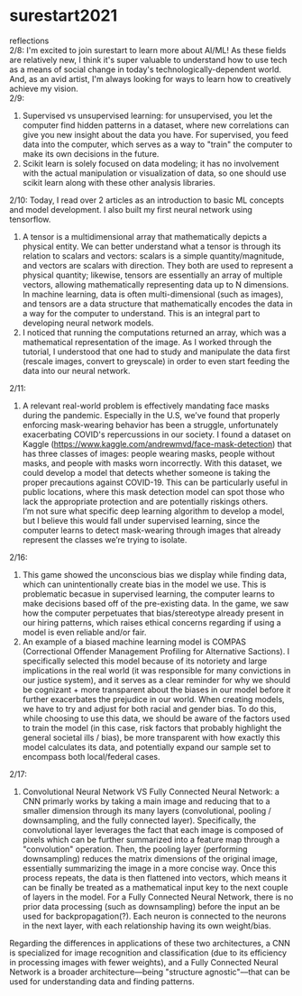 # surestart2021
reflections  
2/8: I'm excited to join surestart to learn more about AI/ML! As these fields are relatively new, I think it's super valuable to understand how to use tech as a means of social change in today's technologically-dependent world. And, as an avid artist, I'm always looking for ways to learn how to creatively achieve my vision.   
2/9: 
1. Supervised vs unsupervised learning: for unsupervised, you let the computer find hidden patterns in a dataset, where new correlations can give you new insight about the data you have. For supervised, you feed data into the computer, which serves as a way to "train" the computer to make its own decisions in the future.   
2. Scikit learn is solely focused on data modeling; it has no involvement with the actual manipulation or visualization of data, so one should use scikit learn along with these other analysis libraries.  

2/10: Today, I read over 2 articles as an introduction to basic ML concepts and model development. I also built my first neural network using tensorflow.   
1. A tensor is a multidimensional array that mathematically depicts a physical entity. We can better understand what a tensor is through its relation to scalars and vectors: scalars is a simple quantity/magnitude, and vectors are scalars with direction. They both are used to represent a physical quantity; likewise, tensors are essentially an array of multiple vectors, allowing mathematically representing data up to N dimensions. In machine learning, data is often multi-dimensional (such as images), and tensors are a data structure that mathematically encodes the data in a way for the computer to understand. This is an integral part to developing neural network models.   
2. I noticed that running the computations returned an array, which was a mathematical representation of the image. As I worked through the tutorial, I understood that one had to study and manipulate the data first (rescale images, convert to greyscale) in order to even start feeding the data into our neural network.  

2/11:
1. A relevant real-world problem is effectively mandating face masks during the pandemic. Especially in the U.S, we’ve found that properly enforcing mask-wearing behavior has been a struggle, unfortunately exacerbating COVID's repercussions in our society.  I found a dataset on Kaggle (https://www.kaggle.com/andrewmvd/face-mask-detection)  that has three classes of images: people wearing masks, people without masks, and people with masks worn incorrectly. With this dataset, we could develop a model that detects whether someone is taking the proper precautions against COVID-19. This can be particularly useful in public locations, where this mask detection model can spot those who lack the appropriate protection and are potentially riskings others.  
I’m not sure what specific deep learning algorithm to develop a model, but I believe this would fall under supervised learning, since the computer learns to detect mask-wearing through images that already represent the classes we’re trying to isolate. 

2/16:
1. This game showed the unconscious bias we display while finding data, which can unintentionally create bias in the model we use. This is problematic becasue in supervised learning, the computer learns to make decisions based off of the pre-existing data. In the game, we saw how the computer perpetuates that bias/stereotype already present in our hiring patterns, which raises ethical concerns regarding if using a model is even reliable and/or fair. 
2. An example of a biased machine learning model is COMPAS (Correctional Offender Management Profiling for Alternative Sactions). I specifically selected this model because of its notoriety and large implications in the real world (it was responsible for many convictions in our justice system), and it serves as a clear reminder for why we should be cognizant + more transparent about the biases in our model before it further exacerbates the prejudice in our world. When creating models, we have to try and adjust for both racial and gender bias. To do this, while choosing to use this data, we should be aware of the factors used to train the model (in this case, risk factors that probably highlight the general societal ills / bias), be more transparent with how exactly this model calculates its data, and potentially expand our sample set to encompass both local/federal cases. 

2/17:
1. Convolutional Neural Network VS Fully Connected Neural Network: a CNN primarly works by taking a main image and reducing that to a smaller dimension through its many layers (convolutional, pooling / downsampling, and the fully connected layer). Specifically, the convolutional layer leverages the fact that each image is composed of pixels which can be further summarized into a feature map through a "convolution" operation. Then, the pooling layer (performing downsampling)  reduces the matrix dimensions of the original image, essentially summarizing the image in a more concise way. Once this process repeats, the data is then flattened into vectors, which means it can be finally be treated as a mathematical input key to the next couple of layers in the model. For a Fully Connected Neural Network, there is no prior data processing (such as downsampling) before the input an be used for backpropagation(?). Each neuron is connected to the neurons in the next layer, with each relationship having its own weight/bias.   

Regarding the differences in applications of these two architectures, a CNN is specialized for image recognition and classification (due to its efficiency in processing images with fewer weights), and a Fully Connected Neural Network is a broader architecture––being "structure agnostic"––that can be used for understanding data and finding patterns. 
